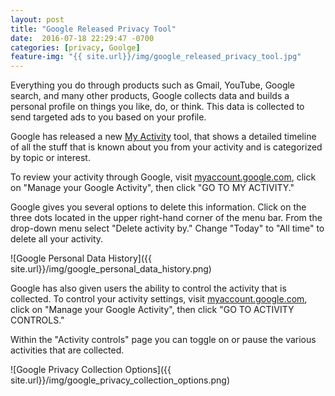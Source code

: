 ```yaml
---
layout: post
title: "Google Released Privacy Tool"
date:  2016-07-18 22:29:47 -0700
categories: [privacy, Goolge]
feature-img: "{{ site.url}}/img/google_released_privacy_tool.jpg"
---
```

Everything you do through products such as Gmail, YouTube, Google search, and many other 
products, Google collects data and builds a personal profile on things you like, do, or think. 
This data is collected to send targeted ads to you based on your profile.

Google has released a new [My Activity][google-activity] tool, that shows a detailed timeline 
of all the stuff that is known about you from your activity and is categorized by topic or 
interest.

To review your activity through Google, visit [myaccount.google.com][google-myaccount], click 
on "Manage your Google Activity", then click "GO TO MY ACTIVITY."

Google gives you several options to delete this information. Click on the three dots located 
in the upper right-hand corner of the menu bar. From the drop-down menu select "Delete 
activity by." Change "Today" to "All time" to delete all your activity.

![Google Personal Data History]({{ site.url}}/img/google_personal_data_history.png)

Google has also given users the ability to control the activity that is collected. To control 
your activity settings, visit [myaccount.google.com][google-myaccount], click on "Manage your 
Google Activity", then click "GO TO ACTIVITY CONTROLS."

Within the "Activity controls" page you can toggle on or pause the various activities that are 
collected.

![Google Privacy Collection Options]({{ site.url}}/img/google_privacy_collection_options.png)

[google-activity]: https://myactivity.google.com/myactivity
[google-myaccount]: https://myaccount.google.com
